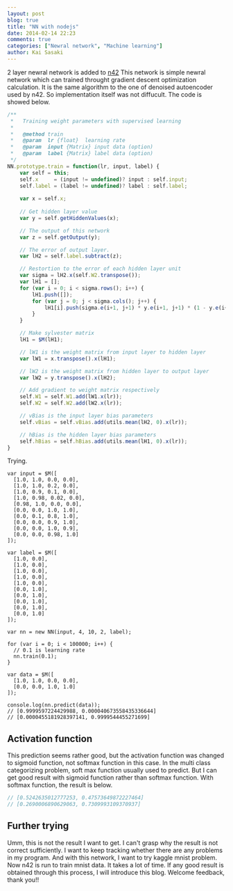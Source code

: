 ```yaml
---
layout: post
blog: true
title: "NN with nodejs"
date: 2014-02-14 22:23
comments: true
categories: ["Newral network", "Machine learning"]
author: Kai Sasaki
---
```


2 layer newral network is added to [n42](https://github.com/Lewuathe/n42)
This network is simple newral network which can trained throught gradient descent optimization calculation.
It is the same algorithm to the one of denoised autoencoder used by n42. So implementation itself was not diffucult.
The code is showed below.

<!-- more -->

```js
/**
 *   Training weight parameters with supervised learning
 *
 *   @method train
 *   @param  lr {float}  learning rate
 *   @param  input {Matrix} input data (option)
 *   @param  label {Matrix} label data (option)
 */
NN.prototype.train = function(lr, input, label) {
    var self = this;
    self.x     = (input != undefined)? input : self.input;
    self.label = (label != undefined)? label : self.label;
    
    var x = self.x;
	
	// Get hidden layer value
    var y = self.getHiddenValues(x);

	// The output of this network
    var z = self.getOutput(y);

	// The error of output layer. 
    var lH2 = self.label.subtract(z);

	// Restortion to the error of each hidden layer unit
    var sigma = lH2.x(self.W2.transpose());
    var lH1 = [];
    for (var i = 0; i < sigma.rows(); i++) {
        lH1.push([]);
        for (var j = 0; j < sigma.cols(); j++) {
            lH1[i].push(sigma.e(i+1, j+1) * y.e(i+1, j+1) * (1 - y.e(i+1, j+1)));
        }
    }

	// Make sylvester matrix
    lH1 = $M(lH1);

	// lW1 is the weight matrix from input layer to hidden layer
    var lW1 = x.transpose().x(lH1);

	// lW2 is the weight matrix from hidden layer to output layer
    var lW2 = y.transpose().x(lH2);

	// Add gradient to weight matrix respectively
    self.W1 = self.W1.add(lW1.x(lr));
    self.W2 = self.W2.add(lW2.x(lr));

	// vBias is the input layer bias parameters
    self.vBias = self.vBias.add(utils.mean(lH2, 0).x(lr));

	// hBias is the hidden layer bias parameters
    self.hBias = self.hBias.add(utils.mean(lH1, 0).x(lr));
}
```

Trying.

```
var input = $M([
  [1.0, 1.0, 0.0, 0.0],
  [1.0, 1.0, 0.2, 0.0],
  [1.0, 0.9, 0.1, 0.0],
  [1.0, 0.98, 0.02, 0.0],
  [0.98, 1.0, 0.0, 0.0],
  [0.0, 0.0, 1.0, 1.0],
  [0.0, 0.1, 0.8, 1.0],
  [0.0, 0.0, 0.9, 1.0],
  [0.0, 0.0, 1.0, 0.9],
  [0.0, 0.0, 0.98, 1.0]
]);

var label = $M([
  [1.0, 0.0],
  [1.0, 0.0],
  [1.0, 0.0],
  [1.0, 0.0],
  [1.0, 0.0],
  [0.0, 1.0],
  [0.0, 1.0],
  [0.0, 1.0],
  [0.0, 1.0],
  [0.0, 1.0]
]);

var nn = new NN(input, 4, 10, 2, label);

for (var i = 0; i < 100000; i++) {
  // 0.1 is learning rate
  nn.train(0.1);
}

var data = $M([
  [1.0, 1.0, 0.0, 0.0],
  [0.0, 0.0, 1.0, 1.0]
]);

console.log(nn.predict(data));
// [0.9999597224429988, 0.000040673558435336644]
// [0.0000455181928397141, 0.9999544455271699]
```

## Activation function
This prediction seems rather good, but the activation function was changed to sigmoid function, not softmax function in this case. In the multi class categorizing problem, soft max function usually used to predict. But I can get good result with sigmoid function rather than softmax function. With softmax function, the result is below.

```js
// [0.5242635012777253, 0.47573649872227464]
// [0.2690006890629063, 0.7309993109370937]
```

## Further trying
Umm, this is not the result I want to get. I can't grasp why the result is not correct sufficiently.
I want to keep tracking whether there are any problems in my program.
And with this network, I want to try kaggle mnist problem. Now n42 is run to train mnist data. It takes a lot of time.
If any good result is obtained through this process, I will introduce this blog. Welcome feedback, thank you!!



